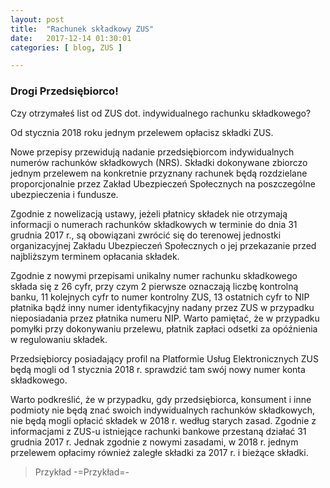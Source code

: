 ```yaml
---
layout: post
title:  "Rachunek składkowy ZUS"
date:   2017-12-14 01:30:01
categories: [ blog, ZUS ]

---
```

### Drogi Przedsiębiorco!


Czy otrzymałeś list od ZUS dot. indywidualnego rachunku składkowego?

Od stycznia 2018 roku jednym przelewem opłacisz składki ZUS.

Nowe przepisy przewidują nadanie przedsiębiorcom indywidualnych numerów rachunków składkowych (NRS). Składki dokonywane zbiorczo jednym przelewem na konkretnie przyznany rachunek będą rozdzielane proporcjonalnie przez Zakład Ubezpieczeń Społecznych na poszczególne ubezpieczenia i fundusze.

Zgodnie z nowelizacją ustawy, jeżeli płatnicy składek nie otrzymają informacji o numerach rachunków składkowych w terminie do dnia 31 grudnia 2017 r., są obowiązani zwrócić się do terenowej jednostki organizacyjnej Zakładu Ubezpieczeń Społecznych o jej przekazanie przed najbliższym terminem opłacania składek.

Zgodnie z nowymi przepisami unikalny numer rachunku składkowego składa się z 26 cyfr, przy czym 2 pierwsze oznaczają liczbę kontrolną banku, 11 kolejnych cyfr to numer kontrolny ZUS, 13 ostatnich cyfr to NIP płatnika bądź inny numer identyfikacyjny nadany przez ZUS w przypadku nieposiadania przez płatnika numeru NIP. Warto pamiętać, że w przypadku pomyłki przy dokonywaniu przelewu, płatnik zapłaci odsetki za opóźnienia w regulowaniu składek.

Przedsiębiorcy posiadający profil na Platformie Usług Elektronicznych ZUS będą mogli od 1 stycznia 2018 r. sprawdzić tam swój nowy numer konta składkowego.

Warto podkreślić, że w przypadku, gdy przedsiębiorca, konsument i inne podmioty nie będą znać swoich indywidualnych rachunków składkowych, nie będą mogli opłacić składek w 2018 r. według starych zasad. Zgodnie z informacjami z ZUS-u istniejące rachunki bankowe przestaną działać 31 grudnia 2017 r. Jednak zgodnie z nowymi zasadami, w 2018 r. jednym przelewem opłacimy również zaległe składki za 2017 r. i bieżące składki.

> Przykład
-=Przykład=-
